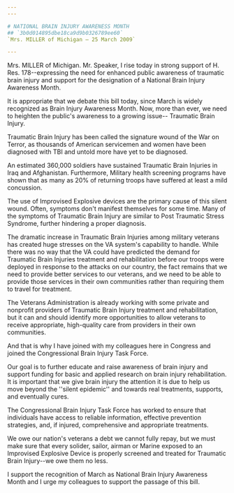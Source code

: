 ```yaml
---
---

# NATIONAL BRAIN INJURY AWARENESS MONTH
## `3b0d014895dbe18ca9d9b0326789ee60`
`Mrs. MILLER of Michigan — 25 March 2009`

---
```



Mrs. MILLER of Michigan. Mr. Speaker, I rise today in strong support 
of H. Res. 178--expressing the need for enhanced public awareness of 
traumatic brain injury and support for the designation of a National 
Brain Injury Awareness Month.

It is appropriate that we debate this bill today, since March is 
widely recognized as Brain Injury Awareness Month. Now, more than ever, 
we need to heighten the public's awareness to a growing issue--
Traumatic Brain Injury.

Traumatic Brain Injury has been called the signature wound of the War 
on Terror, as thousands of American servicemen and women have been 
diagnosed with TBI and untold more have yet to be diagnosed.

An estimated 360,000 soldiers have sustained Traumatic Brain Injuries 
in Iraq and Afghanistan. Furthermore, Military health screening 
programs have shown that as many as 20% of returning troops have 
suffered at least a mild concussion.

The use of Improvised Explosive devices are the primary cause of this 
silent wound. Often, symptoms don't manifest themselves for some time. 
Many of the symptoms of Traumatic Brain Injury are similar to Post 
Traumatic Stress Syndrome, further hindering a proper diagnosis.

The dramatic increase in Traumatic Brain Injuries among military 
veterans has created huge stresses on the VA system's capability to 
handle. While there was no way that the VA could have predicted the 
demand for Traumatic Brain Injuries treatment and rehabilitation before 
our troops were deployed in response to the attacks on our country, the 
fact remains that we need to provide better services to our veterans, 
and we need to be able to provide those services in their own 
communities rather than requiring them to travel for treatment.

The Veterans Administration is already working with some private and 
nonprofit providers of Traumatic Brain Injury treatment and 
rehabilitation, but it can and should identify more opportunities to 
allow veterans to receive appropriate, high-quality care from providers 
in their own communities.

And that is why I have joined with my colleagues here in Congress and 
joined the Congressional Brain Injury Task Force.

Our goal is to further educate and raise awareness of brain injury 
and support funding for basic and applied research on brain injury 
rehabilitation. It is important that we give brain injury the attention 
it is due to help us move beyond the ''silent epidemic'' and towards 
real treatments, supports, and eventually cures.

The Congressional Brain Injury Task Force has worked to ensure that 
individuals have access to reliable information, effective prevention 
strategies, and, if injured, comprehensive and appropriate treatments.

We owe our nation's veterans a debt we cannot fully repay, but we 
must make sure that every solider, sailor, airman or Marine exposed to 
an Improvised Explosive Device is properly screened and treated for 
Traumatic Brain Injury--we owe them no less.

I support the recognition of March as National Brain Injury Awareness 
Month and I urge my colleagues to support the passage of this bill.
